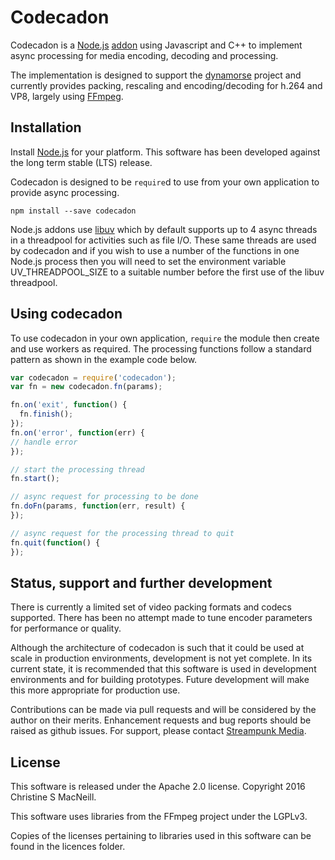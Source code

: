 # Codecadon

Codecadon is a [Node.js](http://nodejs.org/) [addon](http://nodejs.org/api/addons.html) using Javascript and C++ to implement async processing for media encoding, decoding and processing.

The implementation is designed to support the [dynamorse](http://github.com/Streampunk/dynamorse) project and currently provides packing, rescaling and encoding/decoding for h.264 and VP8, largely using [FFmpeg](http://www.ffmpeg.org/).

## Installation

Install [Node.js](http://nodejs.org/) for your platform. This software has been developed against the long term stable (LTS) release.

Codecadon is designed to be `require`d to use from your own application to provide async processing.

    npm install --save codecadon

Node.js addons use [libuv](http://libuv.org/) which by default supports up to 4 async threads in a threadpool for activities such as file I/O. These same threads are used by codecadon and if you wish to use a number of the functions in one Node.js process then you will need to set the environment variable UV_THREADPOOL_SIZE to a suitable number before the first use of the libuv threadpool.

## Using codecadon

To use codecadon in your own application, `require` the module then create and use workers as required.  The processing functions follow a standard pattern as shown in the example code below.

```javascript
var codecadon = require('codecadon');
var fn = new codecadon.fn(params);

fn.on('exit', function() {
  fn.finish();
});
fn.on('error', function(err) {
// handle error 
});

// start the processing thread
fn.start();

// async request for processing to be done
fn.doFn(params, function(err, result) {
});

// async request for the processing thread to quit
fn.quit(function() {
});
```
## Status, support and further development

There is currently a limited set of video packing formats and codecs supported.  There has been no attempt made to tune encoder parameters for performance or quality.

Although the architecture of codecadon is such that it could be used at scale in production environments, development is not yet complete. In its current state, it is recommended that this software is used in development environments and for building prototypes. Future development will make this more appropriate for production use.

Contributions can be made via pull requests and will be considered by the author on their merits. Enhancement requests and bug reports should be raised as github issues. For support, please contact [Streampunk Media](http://www.streampunk.media/).

## License

This software is released under the Apache 2.0 license. Copyright 2016 Christine S MacNeill.

This software uses libraries from the FFmpeg project under the LGPLv3.

Copies of the licenses pertaining to libraries used in this software can be found in the licences folder. 
